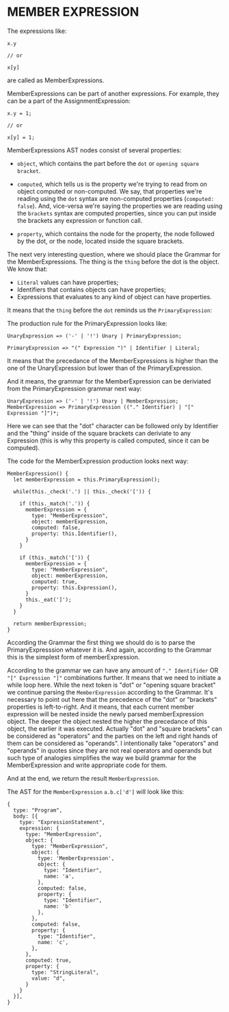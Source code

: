 # MEMBER EXPRESSION

The expressions like:

```
x.y

// or

x[y]
```

are called as MemberExpressions.

MemberExpressions can be part of another expressions. For example, they can be a part of the AssignmentExpression:


```
x.y = 1;

// or

x[y] = 1;
```

MemberExpressions AST nodes consist of several properties:

- `object`, which contains the part before the `dot` or `opening square bracket`.

- `computed`, which tells us is the property we're trying to read from on object computed or non-computed. We say, that properties we're reading using the `dot` syntax are non-computed properties (`computed: false`). And, vice-versa we're saying the properties we are reading using the `brackets` syntax are computed properties, since you can put inside the brackets any expression or function call.

- `property`, which contains the node for the property, the node followed by the dot, or the node, located inside the square brackets.

The next very interesting question, where we should place the Grammar for the MemberExpressions. The thing is the `thing` before the dot is the object. We know that:

- `Literal` values can have properties;
- Identifiers that contains objects can have properties;
- Expressions that evaluates to any kind of object can have properties.

It means that the `thing` before the `dot` reminds us the `PrimaryExpression`:

The production rule for the PrimaryExpression looks like:

```
UnaryExpression => ('-' | '!') Unary | PrimaryExpression;

PrimaryExpression => "(" Expression ")" | Identifier | Literal;
```

It means that the precedance of the MemberExpressions is higher than the one of the UnaryExpression but lower than of the PrimaryExpression.

And it means, the grammar for the MemberExpression can be deriviated from the PrimaryExpression grammar next way:

```
UnaryExpression => ('-' | '!') Unary | MemberExpression;
MemberExpression => PrimaryExpression (("." Identifier) | "[" Expression "]")*;
```

Here we can see that the "dot" character can be followed only by Identifier and the "thing" inside of the square brackets can deriviate to any Expression (this is why this property is called computed, since it can be computed).

The code for the MemberExpression production looks next way:

```
MemberExpression() {
  let memberExpression = this.PrimaryExpression(); 

  while(this._check('.') || this._check('[')) {

    if (this._match('.')) {
      memberExpression = { 
        type: "MemberExpression",
        object: memberExpression,
        computed: false,
        property: this.Identifier(),
      }   
    }   

    if (this._match('[')) {
      memberExpression = { 
        type: "MemberExpression",
        object: memberExpression,
        computed: true,
        property: this.Expression(),
      }   
      this._eat(']');
    }   
  }   

  return memberExpression;
}
```

According the Grammar the first thing we should do is to parse the PrimaryExpresssion whatever it is. And again, according to the Grammar this is the simplest form of memberExpression.

According to the grammar we can have any amount of `"." Identifider` OR `"[" Expression "]"` combinations further. It means that we need to initiate a while loop here. While the next token is "dot" or "opening square bracket" we continue parsing the `MemberExpression` according to the Grammar. It's necessary to point out here that the precedence of the "dot" or "brackets" properties is left-to-right. And it means, that each current member expression will be nested inside the newly parsed memberExpression object. The deeper the object nested the higher the precedance of this object, the earlier it was executed. Actually "dot" and "square brackets" can be considered as "operators" and the parties on the left and right hands of them can be considered as "operands". I intentionally take "operators" and "operands" in quotes since they are not real operators and operands but such type of analogies simplifies the way we build grammar for the MemberExpression and write appropriate code for them.

And at the end, we return the result `MemberExpression`.

The AST for the `MemberExpression` `a.b.c['d']` will look like this:

```
{
  type: "Program",
  body: [{
    type: "ExpressionStatement",
    expression: {
      type: "MemberExpression",
      object: {
        type: "MemberExpression",
        object: {
          type: 'MemberExpression',
          object: {
            type: "Identifier",
            name: 'a',
          },  
          computed: false,
          property: {
            type: "Identifier",
            name: 'b' 
          },  
        },  
        computed: false,
        property: {
          type: "Identifier",
          name: 'c',
        },
      },
      computed: true,
      property: {
        type: "StringLiteral",
        value: "d",
      }
    }
  }],
}
```
